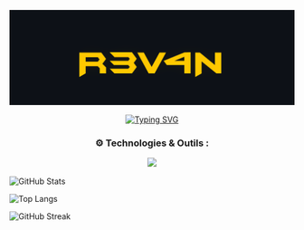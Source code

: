 <!-- Banner Start -->
![Banner](banner.png)
<!-- Banner End -->

<p align="center">
  <a href="https://git.io/typing-svg">
    <img src="https://readme-typing-svg.demolab.com?size=24&duration=4000&color=36BCF7&center=true&vCenter=true&multiline=true&width=600&height=50&lines=%F0%9F%9A%80+DevOps+explorant+AI%2C+Robotics%2C+Infra" alt="Typing SVG" />
  </a>
</p>

<!-- 🛠️ Technologies et outils -->
<h3 align="center">⚙️ Technologies & Outils :</h3>

<p align="center">
  <a href="https://skillicons.dev">
    <img src="https://skillicons.dev/icons?i=kubernetes,docker,aws,gcp,azure,python,ansible,terraform,linux,nginx,git,github,vim,jenkins,postgres,redis,tensorflow,pytorch,prometheus,grafana,cloudflare" />
  </a>
</p>

![GitHub Stats](https://github-readme-stats.vercel.app/api?username=erwan923&theme=gotham&show_icons=true)

![Top Langs](https://github-readme-stats.vercel.app/api/top-langs/?username=erwan923&layout=compact&theme=gotham)

![GitHub Streak](https://github-readme-streak-stats.herokuapp.com/?user=erwan923&theme=gotham)
